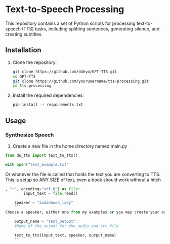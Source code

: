 # Text-to-Speech Processing

This repository contains a set of Python scripts for processing text-to-speech (TTS) tasks, including splitting sentences, generating silence, and creating subtitles.

## Installation

1. Clone the repository:
    ```sh
    git clone https://github.com/dahvo/GPT-TTS.git
    cd GPT-TTS
    git clone https://github.com/yourusername/tts-processing.git
    cd tts-processing
    ```

2. Install the required dependencies:
    ```sh
    pip install -r requirements.txt
    ```

## Usage

### Synthesize Speech
1. Create a new file in the home directory named main.py
```python
from do_tts import text_to_tts()

with open("text_example.txt" 
```
Or whatever the file is called that holds the text you are converting to TTS. This is setup so ANY SIZE of text, even a book should work without a hitch
```python
, "r", encoding="utf-8") as file:
        input_text = file.read()

    speaker = "audiobook_lady"
    ```
Choose a speaker, either one from my examples or you may create your own speaker embedding using the provided files
```
```python
    output_name = "test_output"
    #Name of the output for the audio and srt file

    text_to_tts(input_text, speaker, output_name)
    ```